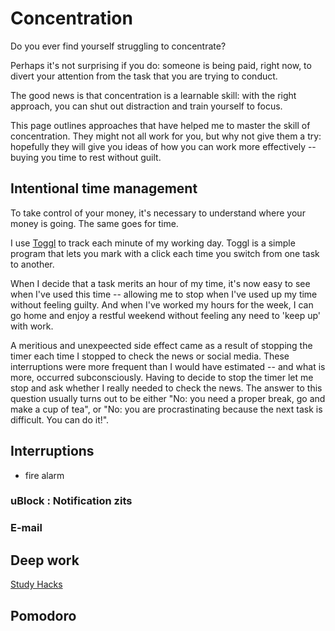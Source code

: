 # Concentration

Do you ever find yourself struggling to concentrate?

Perhaps it's not surprising if you do: someone is being paid, right now, 
to divert your attention from the task that you are trying to conduct.

The good news is that concentration is a learnable skill: with the right
approach, you can shut out distraction and train yourself to focus.

This page outlines approaches that have helped me to master the skill of concentration.
They might not all work for you, but why not give them a try: hopefully they will
give you ideas of how you can work more effectively -- buying you time to rest without guilt.


## Intentional time management

To take control of your money, it's necessary to understand where your money is going.
The same goes for time.

I use [Toggl](https://www.toggl.com) to track each minute of my working day. 
Toggl is a simple program that lets you mark with a click each time you switch from
one task to another.  

When I decide that a task merits an hour of my time, it's now easy to see when 
I've used this time -- allowing me to stop when I've used up my time without 
feeling guilty.  And when I've worked my hours for the week, I can go home and 
enjoy a restful weekend without feeling any need to 'keep up' with work.

A meritious and unexpeected side effect came as a result of stopping the timer
each time I stopped to check the news or social media.  These interruptions
were more frequent than I would have estimated -- and what is more, occurred
subconsciously.  Having to decide to stop the timer let me stop and ask whether
I really needed to check the news.  The answer to this question usually turns out to be
either "No: you need a proper break, go and make a cup of tea", or "No: you are
procrastinating because the next task is difficult. You can do it!".

## Interruptions

- fire alarm

### uBlock : Notification zits

### E-mail


## Deep work
[Study Hacks](https://www.calnewport.com/blog/2009/11/20/a-study-hacks-primer/)

## Pomodoro

